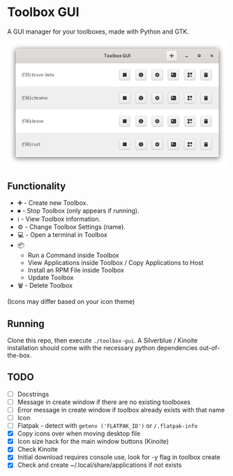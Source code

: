 # Toolbox GUI
A GUI manager for your toolboxes, made with Python and GTK.

![screenshot](screenshot.png)

## Functionality
- :heavy_plus_sign: - Create new Toolbox.
- ⏹ - Stop Toolbox (only appears if running).
- :information_source: - View Toolbox information.
- :gear: - Change Toolbox Settings (name).
- :computer: - Open a terminal in Toolbox
- :package:
    - Run a Command inside Toolbox
    - View Applications inside Toolbox / Copy Applications to Host
    - Install an RPM File inside Toolbox
    - Update Toolbox
- :wastebasket: - Delete Toolbox

(Icons may differ based on your icon theme)

## Running
Clone this repo, then execute `./toolbox-gui`. A Silverblue / Kinoite installation should come with the necessary python dependencies out-of-the-box.

## TODO
- [ ] Docstrings
- [ ] Message in create window if there are no existing toolboxes
- [ ] Error message in create window if toolbox already exists with that name
- [ ] Icon
- [ ] Flatpak - detect with `getenv ('FLATPAK_ID')` or `/.flatpak-info`
- [x] Copy icons over when moving desktop file
- [x] Icon size hack for the main window buttons (Kinoite)
- [x] Check Kinoite
- [x] Initial download requires console use, look for -y flag in toolbox create
- [x] Check and create ~/.local/share/applications if not exists
